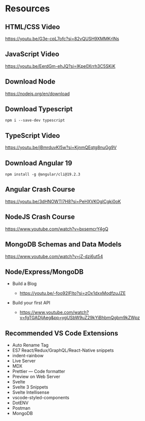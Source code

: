 # Resources

## HTML/CSS Video

https://youtu.be/G3e-cpL7ofc?si=82vQUSH9XMMKrINs

## JavaScript Video

https://youtu.be/EerdGm-ehJQ?si=lKpe0Xrrh3C5SKiK

## Download Node

https://nodejs.org/en/download

## Download Typescript

`npm i --save-dev typescript`

## TypeScript Video

https://youtu.be/jBmrduvKl5w?si=KjnmQEqtg8nuGg9V

## Download Angular 19

`npm install -g @angular/cli@19.2.3`

## Angular Crash Course

https://youtu.be/3dHNOWTI7H8?si=PeHXVKOgICgki0oK

## NodeJS Crash Course

https://www.youtube.com/watch?v=bxsemcrY4gQ

## MongoDB Schemas and Data Models

https://www.youtube.com/watch?v=jZ-dzj6ut54

## Node/Express/MongoDB

- Build a Blog

  - https://youtu.be/-foo92lFIto?si=zOx1dxxModfzuJZE

- Build your first API

  - https://www.youtube.com/watch?v=fgTGADljAeg&pp=ygUSbW9uZ29kYiBhbmQgbm9kZWpz

## Recommended VS Code Extensions

- Auto Rename Tag
- ES7 React/Redux/GraphQL/React-Native snippets
- indent-rainbow
- Live Server
- MDX
- Prettier — Code formatter
- Preview on Web Server
- Svelte
- Svelte 3 Snippets
- Svelte Intellisense
- vscode-styled-components
- DotENV
- Postman
- MongoDB
